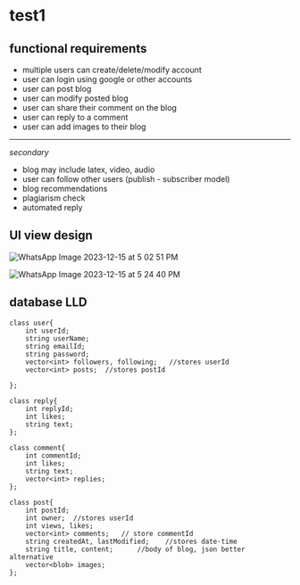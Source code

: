 # test1
## functional requirements 
- multiple users can create/delete/modify account
- user can login using google or other accounts
- user can post blog
- user can modify posted blog
- user can share their comment on the blog
- user can reply to a comment
- user can add images to their blog
---
*secondary*
- blog may include latex, video, audio
- user can follow other users (publish - subscriber model)
- blog recommendations
- plagiarism check
- automated reply


##  UI view design
![WhatsApp Image 2023-12-15 at 5 02 51 PM](https://github.com/d2ep4k/test1/assets/143197927/6b4bcbd4-42c1-4554-92cd-e984dbedcd66)

![WhatsApp Image 2023-12-15 at 5 24 40 PM](https://github.com/d2ep4k/test1/assets/143197927/0eb76e6f-55cb-4723-9352-5e241a7b09d6)

## database LLD
```
class user{
    int userId;
    string userName;
    string emailId;
    string password;
    vector<int> followers, following;   //stores userId 
    vector<int> posts;  //stores postId
    
};

class reply{
    int replyId;
    int likes;
    string text;
};

class comment{
    int commentId;
    int likes;
    string text;
    vector<int> replies;
};

class post{
    int postId;
    int owner;  //stores userId
    int views, likes;
    vector<int> comments;   // store commentId
    string createdAt, lastModified;    //stores date-time
    string title, content;      //body of blog, json better alternative
    vector<blob> images;
};
```
